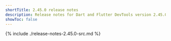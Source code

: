 ```yaml
---
shortTitle: 2.45.0 release notes
description: Release notes for Dart and Flutter DevTools version 2.45.0.
showToc: false
---
```


{% include ./release-notes-2.45.0-src.md %}
